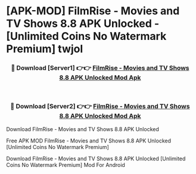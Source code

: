 # [APK-MOD] FilmRise - Movies and TV Shows 8.8 APK Unlocked - [Unlimited Coins No Watermark Premium] twjol



<div align="center">
<h3>🔴 Download [Server1] 👉👉 <a href="https://momento.my/?title=FilmRise_-_Movies_and_TV_Shows_8.8_APK_Unlocked">FilmRise - Movies and TV Shows 8.8 APK Unlocked Mod Apk</a></h3><br>

<h3>🔴 Download [Server2] 👉👉 <a href="https://momento.my/?title=FilmRise_-_Movies_and_TV_Shows_8.8_APK_Unlocked">FilmRise - Movies and TV Shows 8.8 APK Unlocked Mod Apk</a></h3>
</div>



Download FilmRise - Movies and TV Shows 8.8 APK Unlocked 

Free APK MOD FilmRise - Movies and TV Shows 8.8 APK Unlocked [Unlimited Coins No Watermark Premium]

Download FilmRise - Movies and TV Shows 8.8 APK Unlocked [Unlimited Coins No Watermark Premium] Mod For Android
